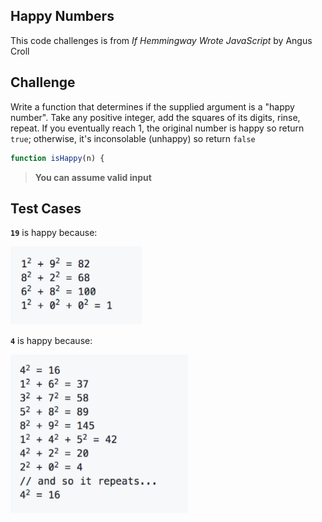 Happy Numbers
---

This code challenges is from _If Hemmingway Wrote JavaScript_ by Angus Croll

## Challenge

Write a function that determines if the supplied argument is a "happy number". Take any positive integer, add the squares of its digits, rinse, repeat. If you eventually reach 1, the original number is happy so return `true`; otherwise, it's inconsolable (unhappy) so return `false`

```js
function isHappy(n) {
```

> **You can assume valid input**

## Test Cases

**`19`** is happy because:

![19 is happy](19-is-happy.png)

**`4`** is happy because:

![19 is happy](4-is-unhappy.png)

